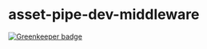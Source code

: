 # asset-pipe-dev-middleware

[![Greenkeeper badge](https://badges.greenkeeper.io/asset-pipe/asset-pipe-dev-middleware.svg)](https://greenkeeper.io/)